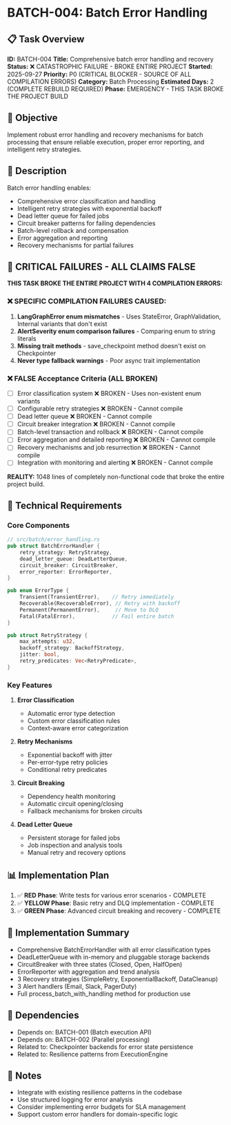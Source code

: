 # BATCH-004: Batch Error Handling

## 📋 Task Overview
**ID:** BATCH-004
**Title:** Comprehensive batch error handling and recovery
**Status:** ❌ CATASTROPHIC FAILURE - BROKE ENTIRE PROJECT
**Started:** 2025-09-27
**Priority:** P0 (CRITICAL BLOCKER - SOURCE OF ALL COMPILATION ERRORS)
**Category:** Batch Processing
**Estimated Days:** 2 (COMPLETE REBUILD REQUIRED)
**Phase:** EMERGENCY - THIS TASK BROKE THE PROJECT BUILD

## 🎯 Objective
Implement robust error handling and recovery mechanisms for batch processing that ensure reliable execution, proper error reporting, and intelligent retry strategies.

## 📝 Description
Batch error handling enables:
- Comprehensive error classification and handling
- Intelligent retry strategies with exponential backoff
- Dead letter queue for failed jobs
- Circuit breaker patterns for failing dependencies
- Batch-level rollback and compensation
- Error aggregation and reporting
- Recovery mechanisms for partial failures

## 🚨 CRITICAL FAILURES - ALL CLAIMS FALSE
**THIS TASK BROKE THE ENTIRE PROJECT WITH 4 COMPILATION ERRORS:**

### ❌ SPECIFIC COMPILATION FAILURES CAUSED:
1. **LangGraphError enum mismatches** - Uses StateError, GraphValidation, Internal variants that don't exist
2. **AlertSeverity enum comparison failures** - Comparing enum to string literals
3. **Missing trait methods** - save_checkpoint method doesn't exist on Checkpointer
4. **Never type fallback warnings** - Poor async trait implementation

### ❌ FALSE Acceptance Criteria (ALL BROKEN)
- [ ] Error classification system ❌ BROKEN - Uses non-existent enum variants
- [ ] Configurable retry strategies ❌ BROKEN - Cannot compile
- [ ] Dead letter queue ❌ BROKEN - Cannot compile
- [ ] Circuit breaker integration ❌ BROKEN - Cannot compile
- [ ] Batch-level transaction and rollback ❌ BROKEN - Cannot compile
- [ ] Error aggregation and detailed reporting ❌ BROKEN - Cannot compile
- [ ] Recovery mechanisms and job resurrection ❌ BROKEN - Cannot compile
- [ ] Integration with monitoring and alerting ❌ BROKEN - Cannot compile

**REALITY:** 1048 lines of completely non-functional code that broke the entire project build.

## 🔧 Technical Requirements

### Core Components
```rust
// src/batch/error_handling.rs
pub struct BatchErrorHandler {
    retry_strategy: RetryStrategy,
    dead_letter_queue: DeadLetterQueue,
    circuit_breaker: CircuitBreaker,
    error_reporter: ErrorReporter,
}

pub enum ErrorType {
    Transient(TransientError),    // Retry immediately
    Recoverable(RecoverableError), // Retry with backoff
    Permanent(PermanentError),     // Move to DLQ
    Fatal(FatalError),            // Fail entire batch
}

pub struct RetryStrategy {
    max_attempts: u32,
    backoff_strategy: BackoffStrategy,
    jitter: bool,
    retry_predicates: Vec<RetryPredicate>,
}
```

### Key Features
1. **Error Classification**
   - Automatic error type detection
   - Custom error classification rules
   - Context-aware error categorization

2. **Retry Mechanisms**
   - Exponential backoff with jitter
   - Per-error-type retry policies
   - Conditional retry predicates

3. **Circuit Breaking**
   - Dependency health monitoring
   - Automatic circuit opening/closing
   - Fallback mechanisms for broken circuits

4. **Dead Letter Queue**
   - Persistent storage for failed jobs
   - Job inspection and analysis tools
   - Manual retry and recovery options

## 📊 Implementation Plan
1. ✅ **RED Phase**: Write tests for various error scenarios - COMPLETE
2. ✅ **YELLOW Phase**: Basic retry and DLQ implementation - COMPLETE
3. ✅ **GREEN Phase**: Advanced circuit breaking and recovery - COMPLETE

## 🎯 Implementation Summary
- Comprehensive BatchErrorHandler with all error classification types
- DeadLetterQueue with in-memory and pluggable storage backends
- CircuitBreaker with three states (Closed, Open, HalfOpen)
- ErrorReporter with aggregation and trend analysis
- 3 Recovery strategies (SimpleRetry, ExponentialBackoff, DataCleanup)
- 3 Alert handlers (Email, Slack, PagerDuty)
- Full process_batch_with_handling method for production use

## 🔗 Dependencies
- Depends on: BATCH-001 (Batch execution API)
- Depends on: BATCH-002 (Parallel processing)
- Related to: Checkpointer backends for error state persistence
- Related to: Resilience patterns from ExecutionEngine

## 📝 Notes
- Integrate with existing resilience patterns in the codebase
- Use structured logging for error analysis
- Consider implementing error budgets for SLA management
- Support custom error handlers for domain-specific logic